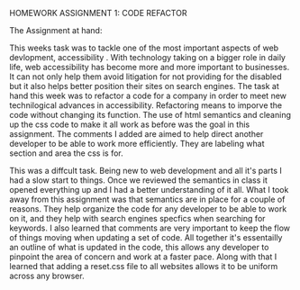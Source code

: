 HOMEWORK ASSIGNMENT 1:  CODE REFACTOR 

The Assignment at hand:

This weeks task was to tackle one of the most important aspects of web devlopment, accessibility .  With technology taking on a bigger role in daily life, web accessibility has become more and more important to businesses.  It can not only help them avoid litigation for not providing for the disabled but it also helps better position their sites on search engines.  The task at hand this week was to refactor a code for a company in order to meet new technilogical advances in accessibility.  Refactoring means to imporve the code without changing its function.  The use of html semantics and cleaning up the css code to make it all work as before was the goal in this assignment.  The comments I added are aimed to help direct another developer to be able to work more efficiently.  They are labeling what section and area the css is for.  

This was a diffcult task.  Being new to web development and all it's parts I had a slow start to things.  Once we reviewed the semantics in class it opened everything up and I had a better understanding of it all.  What I took away from this assignment was that semantics are in place for a couple of reasons.  They help organize the code for any developer to be able to work on it, and they help with search engines specfics when searching for keywords.  I also learned that comments are very important to keep the flow of things moving when updating a set of code.  All together it's essentailly an outline of what is updated in the code, this allows any developer to pinpoint the area of concern and work at a faster pace.  Along with that I learned that adding a reset.css file to all websites allows it to be uniform across any browser.   
